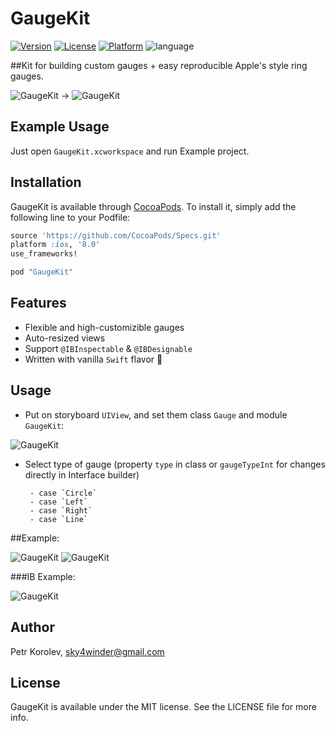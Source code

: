 # GaugeKit

[![Version](https://img.shields.io/cocoapods/v/GaugeKit.svg?style=flat)](http://cocoapods.org/pods/GaugeKit)
[![License](https://img.shields.io/cocoapods/l/GaugeKit.svg?style=flat)](http://cocoapods.org/pods/GaugeKit)
[![Platform](https://img.shields.io/cocoapods/p/GaugeKit.svg?style=flat)](http://cocoapods.org/pods/GaugeKit)
![language](https://img.shields.io/badge/Language-%20Swift%20-orange.svg)

##Kit for building custom gauges + easy reproducible Apple's style ring gauges.

![GaugeKit](https://raw.githubusercontent.com/skywinder/GaugeKit/master/Images/appleFitness.png)
->
![GaugeKit](https://raw.githubusercontent.com/skywinder/GaugeKit/master/Images/gauge.gif)

## Example Usage

Just open `GaugeKit.xcworkspace` and run Example project.

## Installation

GaugeKit is available through [CocoaPods](http://cocoapods.org). To install
it, simply add the following line to your Podfile:

```ruby
source 'https://github.com/CocoaPods/Specs.git'
platform :ios, '8.0'
use_frameworks!

pod "GaugeKit"
```

## Features

- Flexible and high-customizible gauges
- Auto-resized views
- Support `@IBInspectable` & `@IBDesignable`
- Written with vanilla `Swift` flavor :hatched_chick:

## Usage

- Put on storyboard `UIView`, and set them class `Gauge` and module `GaugeKit`:

![GaugeKit](https://raw.githubusercontent.com/skywinder/GaugeKit/master/Images/IB_class.png)

- Select type of gauge (property `type` in class or `gaugeTypeInt` for changes directly in Interface builder)

       - case `Circle`
       - case `Left`
       - case `Right`
       - case `Line`

##Example:

![GaugeKit](https://raw.githubusercontent.com/skywinder/GaugeKit/master/Images/GaugeKit_sreenshot.png)
![GaugeKit](https://raw.githubusercontent.com/skywinder/GaugeKit/master/Images/SWGauge_example.gif)

###IB Example:

![GaugeKit](https://raw.githubusercontent.com/skywinder/GaugeKit/master/Images/ib_example_1.gif)

## Author

Petr Korolev, sky4winder@gmail.com

## License

GaugeKit is available under the MIT license. See the LICENSE file for more info.
